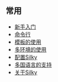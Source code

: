 <!--
title: 文档索引
-->

## 常用

* [新手入门](/post/getting-started-with-silky.html)
* [命令行](/post/commands-of-silky.html)
* [模板的使用](/post/template-of-silky.html)
* [多环境的使用](/post/running-environment-of-silky.html)
* [配置Silky](/post/configure-of-silky.html)
* [多国语言的支持](/post/how-to-use-mutil-language-with-silky.html)
* [关于Silky](/post/about-silky.html)
